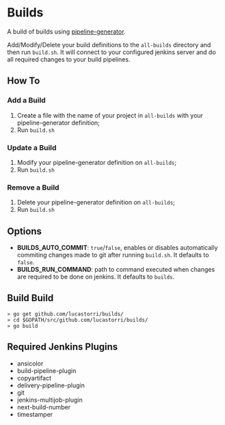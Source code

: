 # Builds

A build of builds using [pipeline-generator](https://github.com/soundcloud/pipeline-generator).

Add/Modify/Delete your build definitions to the `all-builds` directory and then run `build.sh`. It will connect to your configured jenkins server and do all required changes to your build pipelines.


## How To

### Add a Build

1. Create a file with the name of your project in `all-builds` with your pipeline-generator definition;
2. Run `build.sh`

### Update a Build

1. Modify your pipeline-generator definition on `all-builds`;
2. Run `build.sh`

### Remove a Build

1. Delete your pipeline-generator definition on `all-builds`;
2. Run `build.sh`


## Options

* **BUILDS_AUTO_COMMIT**: `true`/`false`, enables or disables  automatically commiting changes made to git after running `build.sh`. It defaults to `false`.
* **BUILDS_RUN_COMMAND**: path to command executed when changes are required to be done on jenkins. It defaults to `builds`.


## Build Build

```
» go get github.com/lucastorri/builds/
» cd $GOPATH/src/github.com/lucastorri/builds/
» go build
```


## Required Jenkins Plugins

* ansicolor
* build-pipeline-plugin
* copyartifact
* delivery-pipeline-plugin
* git
* jenkins-multijob-plugin
* next-build-number
* timestamper
